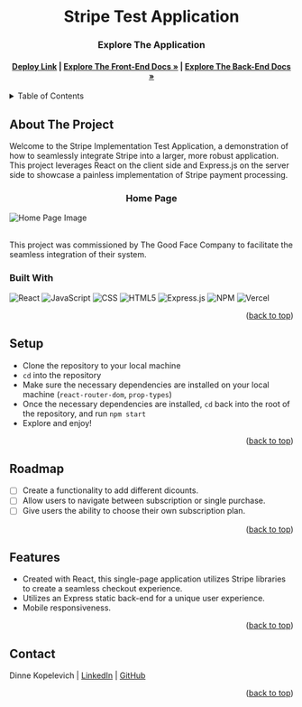 <a name="readme-top"></a>

<!-- HEADER -->
<h1 align="center">Stripe Test Application</h1>

<h3 align="center">Explore The Application</h3>

<h4 align="center"><a href="https://stripe-implementation-test-fe.vercel.app/"><strong>Deploy Link</strong></a> | <a href="https://github.com/DinneK/stripe-implementation-test-fe"><strong>Explore The Front-End Docs »</strong></a> | <a href="https://github.com/DinneK/stripe-implementation-test-server"><strong>Explore The Back-End Docs »</strong></a></h4>

<p></p>

<!-- TABLE OF CONTENTS -->
<details>
  <summary>Table of Contents</summary>
  <ol>
    <li>
      <a href="#about-the-project">About The Project</a>
      <ul>
        <li><a href="#built-with">Built With</a></li>
      </ul>
    </li>
    <li><a href="#setup">Setup</a></li>
    <li><a href="#roadmap">Roadmap</a></li>
    <li><a href="#features">Features</a></li>
    <li><a href="#contact">Contact</a></li>
  </ol>
</details>

## About The Project
Welcome to the Stripe Implementation Test Application, a demonstration of how to seamlessly integrate Stripe into a larger, more robust application. This project leverages React on the client side and Express.js on the server side to showcase a painless implementation of Stripe payment processing.
<br>

<h3 align="center">Home Page</h3>

![Home Page Image](https://user-images.githubusercontent.com/63877492/280868279-39999a9b-d630-413e-9f6e-f7afab0a2245.png)


<br />
This project was commissioned by The Good Face Company to facilitate the seamless integration of their system.

### Built With

![React][React-shield]
![JavaScript][JavaScript-shield]
![CSS][CSS-shield]
![HTML5][HTML-shield]
![Express.js][Express.js]
![NPM][NPM-shield]
![Vercel][Vercel-shield]

<p align="right">(<a href="#readme-top">back to top</a>)</p>

## Setup
- Clone the repository to your local machine
- `cd` into the repository
- Make sure the necessary dependencies are installed on your local machine (`react-router-dom`, `prop-types`)
- Once the necessary dependencies are installed, `cd` back into the root of the repository, and run `npm start`
- Explore and enjoy!

<p align="right">(<a href="#readme-top">back to top</a>)</p>

## Roadmap

- [ ] Create a functionality to add different dicounts.
- [ ] Allow users to navigate between subscription or single purchase.
- [ ] Give users the ability to choose their own subscription plan.

<p align="right">(<a href="#readme-top">back to top</a>)</p>

## Features
- Created with React, this single-page application utilizes Stripe libraries to create a seamless checkout experience.
- Utilizes an Express static back-end for a unique user experience.
- Mobile responsiveness.

<p align="right">(<a href="#readme-top">back to top</a>)</p>

## Contact
Dinne Kopelevich | [LinkedIn](https://www.linkedin.com/in/dinne-kopelevich-174584a/) | [GitHub](https://github.com/DinneK)<br>

<p align="right">(<a href="#readme-top">back to top</a>)</p>

<!-- MARKDOWN LINKS & IMAGES -->
[React-shield]: https://img.shields.io/badge/React-20232A?style=for-the-badge&logo=react&logoColor=61DAFB
[JavaScript-shield]: https://img.shields.io/badge/javascript%20-%23323330.svg?&style=for-the-badge&logo=javascript&logoColor=%23F7DF1E
[CSS-shield]: https://img.shields.io/badge/CSS3-1572B6?style=for-the-badge&logo=css3&logoColor=white
[HTML-shield]: https://img.shields.io/badge/HTML5-E34F26?style=for-the-badge&logo=html5&logoColor=white
[Express.js]: https://img.shields.io/badge/express.js-%23404d59.svg?style=for-the-badge&logo=express&logoColor=%2361DAFB
[NPM-shield]: https://img.shields.io/badge/npm-CB3837?style=for-the-badge&logo=npm&logoColor=white
[Vercel-shield]: https://img.shields.io/badge/vercel-%23000000.svg?style=for-the-badge&logo=vercel&logoColor=white
